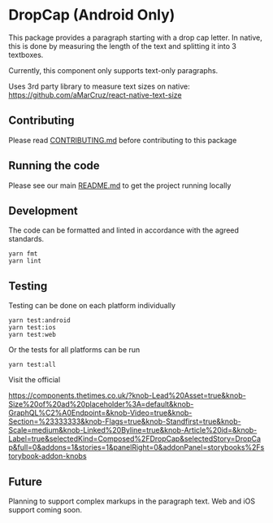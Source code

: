 # DropCap (Android Only)

This package provides a paragraph starting with a drop cap letter. In native,
this is done by measuring the length of the text and splitting it into 3
textboxes.

Currently, this component only supports text-only paragraphs.

Uses 3rd party library to measure text sizes on native: https://github.com/aMarCruz/react-native-text-size

## Contributing

Please read [CONTRIBUTING.md](./CONTRIBUTING.md) before contributing to this
package

## Running the code

Please see our main [README.md](../README.md) to get the project running locally

## Development

The code can be formatted and linted in accordance with the agreed standards.

```
yarn fmt
yarn lint
```

## Testing

Testing can be done on each platform individually

```
yarn test:android
yarn test:ios
yarn test:web
```

Or the tests for all platforms can be run

```
yarn test:all
```

Visit the official

https://components.thetimes.co.uk/?knob-Lead%20Asset=true&knob-Size%20of%20ad%20placeholder%3A=default&knob-GraphQL%C2%A0Endpoint=&knob-Video=true&knob-Section=%23333333&knob-Flags=true&knob-Standfirst=true&knob-Scale=medium&knob-Linked%20Byline=true&knob-Article%20id=&knob-Label=true&selectedKind=Composed%2FDropCap&selectedStory=DropCap&full=0&addons=1&stories=1&panelRight=0&addonPanel=storybooks%2Fstorybook-addon-knobs

## Future

Planning to support complex markups in the paragraph text. Web and iOS support
coming soon.
